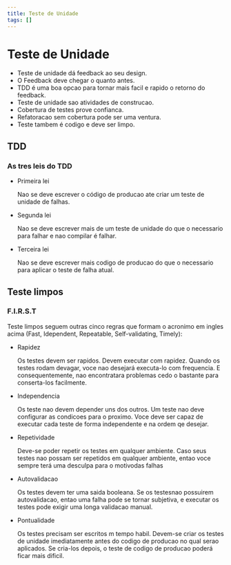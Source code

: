 ```yaml
---
title: Teste de Unidade
tags: []
---
```


# Teste de Unidade

*  Teste de unidade dá feedback ao seu design.
*  O Feedback deve chegar o quanto antes.
*  TDD é uma boa opcao para tornar mais facil e rapido o retorno do feedback.
*  Teste de unidade sao atividades de construcao.
*  Cobertura de testes prove confianca.
*  Refatoracao sem cobertura pode ser uma ventura.
*  Teste tambem é codigo e deve ser limpo.

## TDD

### As tres leis do TDD

*  Primeira lei

    Nao se deve escrever o código de producao ate criar um teste de unidade de falhas.

*  Segunda lei

    Nao se deve escrever mais de um teste de unidade do que o necessario para falhar e nao compilar é falhar.

* Terceira lei

    Nao se deve escrever mais codigo de producao do que o necessario para aplicar o teste de falha atual.

## Teste limpos

### F.I.R.S.T

Teste limpos seguem outras cinco regras que formam o acronimo em ingles acima (Fast, Idependent, Repeatable, Self-validating, Timely):

* Rapidez

    Os testes devem ser rapidos. Devem executar com rapidez. Quando os testes rodam devagar, voce nao desejará executa-lo com frequencia. E consequentemente, nao encontratara problemas cedo o bastante para conserta-los facilmente.

* Independencia

    Os teste nao devem depender uns dos outros. Um teste nao deve configurar as condicoes para o proximo. Voce deve ser capaz de executar cada teste de forma independente e na ordem qe desejar.

* Repetividade

    Deve-se poder repetir os testes em qualquer ambiente. Caso seus testes nao possam ser repetidos em qualquer ambiente, entao voce sempre terá uma desculpa para o motivodas falhas
    
* Autovalidacao

    Os testes devem ter uma saida booleana. Se os testesnao possuirem  autovalidacao, entao uma falha pode se tornar subjetiva, e executar os testes pode exigir uma longa validacao manual.
    
* Pontualidade

    Os testes precisam ser escritos m tempo habil. Devem-se criar os testes de unidade imediatamente antes do codigo de producao no qual serao aplicados. Se cria-los depois, o teste de codigo de producao poderá ficar mais dificil.
